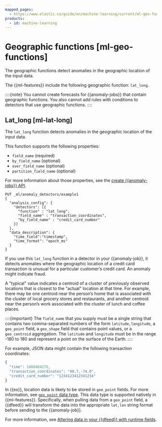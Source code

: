 ```yaml
---
mapped_pages:
  - https://www.elastic.co/guide/en/machine-learning/current/ml-geo-functions.html
products:
  - id: machine-learning
---
```


# Geographic functions [ml-geo-functions]

The geographic functions detect anomalies in the geographic location of the input data.

The {{ml-features}} include the following geographic function: `lat_long`.

::::{note}
You cannot create forecasts for {{anomaly-jobs}} that contain geographic functions. You also cannot add rules with conditions to detectors that use geographic functions.
::::



## Lat_long [ml-lat-long]

The `lat_long` function detects anomalies in the geographic location of the input data.

This function supports the following properties:

* `field_name` (required)
* `by_field_name` (optional)
* `over_field_name` (optional)
* `partition_field_name` (optional)

For more information about those properties, see the [create {{anomaly-jobs}} API](https://www.elastic.co/docs/api/doc/elasticsearch/operation/operation-ml-put-job).

```console
PUT _ml/anomaly_detectors/example1
{
  "analysis_config": {
    "detectors": [{
      "function" : "lat_long",
      "field_name" : "transaction_coordinates",
      "by_field_name" : "credit_card_number"
    }]
  },
  "data_description": {
    "time_field":"timestamp",
    "time_format": "epoch_ms"
  }
}
```

If you use this `lat_long` function in a detector in your {{anomaly-job}}, it detects anomalies where the geographic location of a credit card transaction is unusual for a particular customer’s credit card. An anomaly might indicate fraud.

A "typical" value indicates a centroid of a cluster of previously observed locations that is closest to the "actual" location at that time. For example, there may be one centroid near the person’s home that is associated with the cluster of local grocery stores and restaurants, and another centroid near the person’s work associated with the cluster of lunch and coffee places.

::::{important}
The `field_name` that you supply must be a single string that contains two comma-separated numbers of the form `latitude,longitude`, a `geo_point` field, a `geo_shape` field that contains point values, or a `geo_centroid` aggregation. The `latitude` and `longitude` must be in the range -180 to 180 and represent a point on the surface of the Earth.
::::


For example, JSON data might contain the following transaction coordinates:

```js
{
  "time": 1460464275,
  "transaction_coordinates": "40.7,-74.0",
  "credit_card_number": "1234123412341234"
}
```

In {{es}}, location data is likely to be stored in `geo_point` fields. For more information, see [`geo_point` data type](elasticsearch://reference/elasticsearch/mapping-reference/geo-point.md). This data type is supported natively in {{ml-features}}. Specifically, when pulling data from a `geo_point` field, a {{dfeed}} will transform the data into the appropriate `lat,lon` string format before sending to the {{anomaly-job}}.

For more information, see [Altering data in your {{dfeed}} with runtime fields](/explore-analyze/machine-learning/anomaly-detection/ml-configuring-transform.md).

